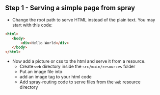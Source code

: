 Step 1 - Serving a simple page from spray
-----------------------------------------

 * Change the root path to serve HTML instead of the plain text. You may start with this code:

 ```html
 <html>
    <body>
        <div>Hello World</div>
    </body>
 </html>
 ```

 * Now add a picture or css to the html and serve it from a resource.
   * Create `web` directory inside the `src/main/resources` folder
   * Put an image file into
   * add an image tag to your html code
   * Add spray-routing code to serve files from the `web` resource directory
